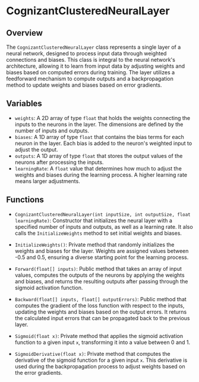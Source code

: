 # CognizantClusteredNeuralLayer

## Overview
The `CognizantClusteredNeuralLayer` class represents a single layer of a neural network, designed to process input data through weighted connections and biases. This class is integral to the neural network's architecture, allowing it to learn from input data by adjusting weights and biases based on computed errors during training. The layer utilizes a feedforward mechanism to compute outputs and a backpropagation method to update weights and biases based on error gradients.

## Variables
- `weights`: A 2D array of type `float` that holds the weights connecting the inputs to the neurons in the layer. The dimensions are defined by the number of inputs and outputs.
- `biases`: A 1D array of type `float` that contains the bias terms for each neuron in the layer. Each bias is added to the neuron's weighted input to adjust the output.
- `outputs`: A 1D array of type `float` that stores the output values of the neurons after processing the inputs.
- `learningRate`: A `float` value that determines how much to adjust the weights and biases during the learning process. A higher learning rate means larger adjustments.

## Functions
- `CognizantClusteredNeuralLayer(int inputSize, int outputSize, float learningRate)`: Constructor that initializes the neural layer with a specified number of inputs and outputs, as well as a learning rate. It also calls the `InitializeWeights` method to set initial weights and biases.

- `InitializeWeights()`: Private method that randomly initializes the weights and biases for the layer. Weights are assigned values between -0.5 and 0.5, ensuring a diverse starting point for the learning process.

- `Forward(float[] inputs)`: Public method that takes an array of input values, computes the outputs of the neurons by applying the weights and biases, and returns the resulting outputs after passing through the sigmoid activation function.

- `Backward(float[] inputs, float[] outputErrors)`: Public method that computes the gradient of the loss function with respect to the inputs, updating the weights and biases based on the output errors. It returns the calculated input errors that can be propagated back to the previous layer.

- `Sigmoid(float x)`: Private method that applies the sigmoid activation function to a given input `x`, transforming it into a value between 0 and 1.

- `SigmoidDerivative(float x)`: Private method that computes the derivative of the sigmoid function for a given input `x`. This derivative is used during the backpropagation process to adjust weights based on the error gradients.